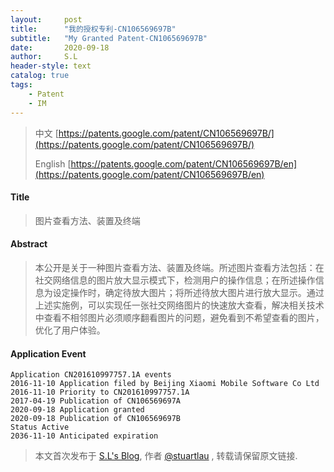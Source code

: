 ```yaml
---
layout:     post
title:      "我的授权专利-CN106569697B"
subtitle:   "My Granted Patent-CN106569697B"
date:       2020-09-18
author:     S.L
header-style: text
catalog: true
tags:
    - Patent
    - IM
---
```

> 中文 [https://patents.google.com/patent/CN106569697B/](https://patents.google.com/patent/CN106569697B/)
>
> English [https://patents.google.com/patent/CN106569697B/en](https://patents.google.com/patent/CN106569697B/en)

#### Title
> 图片查看方法、装置及终端




#### Abstract
> 本公开是关于一种图片查看方法、装置及终端。所述图片查看方法包括：在社交网络信息的图片放大显示模式下，检测用户的操作信息；在所述操作信息为设定操作时，确定待放大图片；将所述待放大图片进行放大显示。通过上述实施例，可以实现任一张社交网络图片的快速放大查看，解决相关技术中查看不相邻图片必须顺序翻看图片的问题，避免看到不希望查看的图片，优化了用户体验。




#### Application Event
```
Application CN201610997757.1A events 
2016-11-10 Application filed by Beijing Xiaomi Mobile Software Co Ltd
2016-11-10 Priority to CN201610997757.1A
2017-04-19 Publication of CN106569697A
2020-09-18 Application granted
2020-09-18 Publication of CN106569697B
Status Active
2036-11-10 Anticipated expiration
```
> 本文首次发布于 [S.L's Blog](http://elsef.com), 作者 [@stuartlau](http://github.com/stuartlau) ,
转载请保留原文链接.
